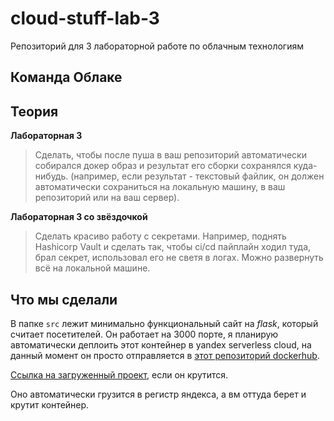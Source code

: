 # cloud-stuff-lab-3

Репозиторий для 3 лабораторной работе по облачным технологиям

## Команда Облаке

## Теория

**Лабораторная 3**

> Сделать, чтобы после пуша в ваш репозиторий автоматически собирался докер образ и результат его сборки сохранялся
> куда-нибудь. (например, если результат - текстовый файлик, он должен автоматически сохраниться на локальную машину, в
> ваш репозиторий или на ваш сервер).

**Лабораторная 3 со звёздочкой**

> Сделать красиво работу с секретами. Например, поднять Hashicorp Vault и сделать так, чтобы ci/cd пайплайн ходил туда,
> брал секрет, использовал его не светя в логах. Можно развернуть всё на локальной машине.

## Что мы сделали

В папке `src` лежит минимально функциональный сайт на _flask_, который считает посетителей. Он работает на 3000 порте, я
планирую автоматически деплоить этот контейнер в yandex serverless cloud, на данный момент он просто отправляется
в [этот репозиторий dockerhub](https://hub.docker.com/repository/docker/mayonnaiseslap/lab-3/general). 

[Ссылка на загруженный проект](http://84.201.185.192:3000/), если он крутится. 

Оно автоматически грузится в регистр яндекса, а вм оттуда берет и крутит контейнер. 
